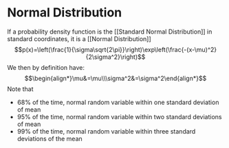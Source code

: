 # Normal Distribution
If a probability density function is the [[Standard Normal Distribution]] in standard coordinates, it is a [[Normal Distribution]]
$$p(x)=\left(\frac{1}{\sigma\sqrt{2\pi}}\right)\exp\left(\frac{-(x-\mu)^2}{2\sigma^2}\right)$$
We then by definition have:
$$\begin{align*}\mu&=\mu\\\sigma^2&=\sigma^2\end{align*}$$
Note that
* 68% of the time, normal random variable within one standard deviation of mean
* 95% of the time, normal random variable within two standard deviations of mean
* 99% of the time, normal random variable within three standard deviations of the mean